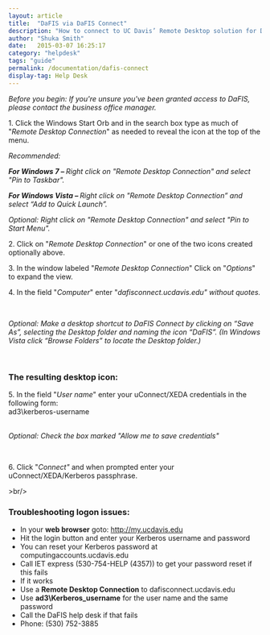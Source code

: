```yaml
---
layout: article
title:  "DaFIS via DaFIS Connect"
description: "How to connect to UC Davis’ Remote Desktop solution for DaFIS."
author: "Shuka Smith"
date:   2015-03-07 16:25:17
category: "helpdesk"
tags: "guide"
permalink: /documentation/dafis-connect
display-tag: Help Desk
---
```

<p><i><span class="discreet">Before you begin: If you're unsure you've been granted access to DaFIS, please contact the business office manager.</span></i></p>
<p>1. Click the Windows Start Orb and in the search box type as much of "<i>Remote Desktop Connection</i>" as needed to reveal the icon at the top of the menu.</p>

<p><i>Recommended:</i></p>
<p><b><i>For Windows 7 – </i></b><i>Right click on "Remote Desktop Connection" and select "Pin to Taskbar".</i></p>
<p><b><i>For Windows Vista – </i></b><i>Right click on "Remote Desktop Connection” and select “Add to Quick Launch”.</i></p>
<p><i>Optional: Right click on "Remote Desktop Connection" and select "Pin to Start Menu".</i></p>
<p>2. Click on "<i>Remote Desktop Connection</i>" or one of the two icons created optionally above.</p>
<p>3. In the window labeled "<i>Remote Desktop Connection</i>" Click on "<i>Options</i>" to expand the view.</p>
<p>4. In the field "<i>Computer</i>" enter "<i>dafisconnect.ucdavis.edu" without quotes.</i></p>
<br/>
<p><i>Optional: Make a desktop shortcut to DaFIS Connect by clicking on “Save As”, selecting the Desktop folder and naming the icon “DaFIS”. (In Windows Vista click “Browse Folders” to locate the Desktop folder.)</i></p>
<br/>

<p> </p>
<h3>The resulting desktop icon:</h3>
<p>5. In the field "<i>User name</i>" enter your uConnect/XEDA credentials in the following form:
    <br /><span>ad3\kerberos-username</span></p>
<p>
    <br /><i><span class="discreet">Optional: Check the box marked "Allow me to save credentials"</span></i></p>
<br/>
<p>6. Click "<i>Connect"</i> and when prompted enter your uConnect/XEDA/Kerberos passphrase.</p>
>br/>
<h3>Troubleshooting logon issues:</h3>
<ul>
    <li>In your <b>web browser</b> goto: <a class="external-link" href="http://my.ucdavis.edu">http://my.ucdavis.edu</a></li>
    <li>Hit the login button and enter your Kerberos username and password</li>
    <li>You can reset your Kerberos password at computingaccounts.ucdavis.edu</li>
    <li>Call IET express (530-754-HELP (4357)) to get your password reset if this fails</li>    
    <li>If it works</li>
    <li>Use a <b>Remote Desktop Connection</b> to dafisconnect.ucdavis.edu</li>
    <li>Use <b>ad3\Kerberos_username</b> for the user name and the same password</li>
    <li>Call the DaFIS help desk if that fails</li>
    <li>Phone: (530) 752-3885</li>
</ul>
</div>